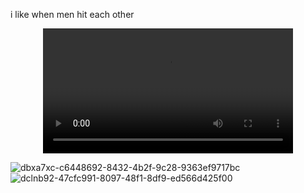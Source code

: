 i like when men hit each other
<div align="center">
<video src= https://github.com/user-attachments/assets/5ea9b873-6fee-4df7-8a99-576607f68a0e width="400" />
</div>

![dbxa7xc-c6448692-8432-4b2f-9c28-9363ef9717bc](https://github.com/user-attachments/assets/84546fbc-559b-4196-9a8d-4b080a8acd8c) ![dclnb92-47cfc991-8097-48f1-8df9-ed566d425f00](https://github.com/user-attachments/assets/ed74adba-358f-492c-a114-093409f9282e)

